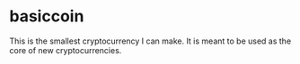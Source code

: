 basiccoin
=========

This is the smallest cryptocurrency I can make. It is meant to be used as the core of new cryptocurrencies.

